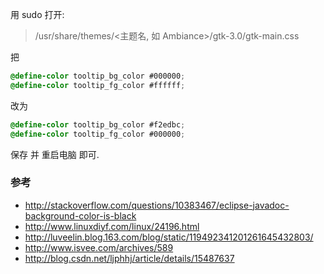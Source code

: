 用 sudo 打开:  
> /usr/share/themes/<主题名, 如 Ambiance>/gtk-3.0/gtk-main.css  

把
``` css
@define-color tooltip_bg_color #000000;
@define-color tooltip_fg_color #ffffff;
```

改为
``` css
@define-color tooltip_bg_color #f2edbc;
@define-color tooltip_fg_color #000000;
```

保存 并 重启电脑 即可.

### 参考
- http://stackoverflow.com/questions/10383467/eclipse-javadoc-background-color-is-black
- http://www.linuxdiyf.com/linux/24196.html
- http://luveelin.blog.163.com/blog/static/119492341201261645432803/
- http://www.isvee.com/archives/589
- http://blog.csdn.net/ljphhj/article/details/15487637
